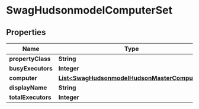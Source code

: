 
# SwagHudsonmodelComputerSet

## Properties
Name | Type | Description | Notes
------------ | ------------- | ------------- | -------------
**propertyClass** | **String** |  |  [optional]
**busyExecutors** | **Integer** |  |  [optional]
**computer** | [**List&lt;SwagHudsonmodelHudsonMasterComputer&gt;**](SwagHudsonmodelHudsonMasterComputer.md) |  |  [optional]
**displayName** | **String** |  |  [optional]
**totalExecutors** | **Integer** |  |  [optional]




